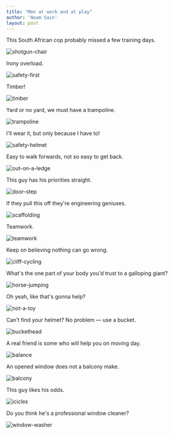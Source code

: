 ```yaml
---
title: "Men at work and at play"
author: 'Noam Sain'
layout: post
---
```


This South African cop probably missed a few training days.

![shotgun-chair](/assets/2017/2017-04-shotgun-chair.jpg)

Irony overload.

![safety-first](/assets/2017/2017-04-safety-first.jpg)

Timber!

![timber](/assets/2017/2017-04-timber.jpg)

Yard or no yard, we must have a trampoline.

![trampoline](/assets/2017/2017-04-trampoline.jpg)

I'll wear it, but only because I have to!

![safety-helmet](/assets/2017/2017-04-safety-helmet.jpg)

Easy to walk forwards, not so easy to get back.

![out-on-a-ledge](/assets/2017/2017-04-out-on-a-ledge.jpg)

This guy has his priorities straight.

![door-step](/assets/2017/2017-04-door-step.jpg)

If they pull this off they're engineering geniuses.

![scaffolding](/assets/2017/2017-04-scaffolding.jpg)

Teamwork.

![teamwork](/assets/2017/2017-04-teamwork.jpg)

Keep on believing nothing can go wrong.

![cliff-cycling](/assets/2017/2017-04-cliff-cycling.jpg)

What's the one part of your body you'd trust to a galloping giant?

![horse-jumping](/assets/2017/2017-04-horse-jumping.jpg)

Oh yeah, like that's gonna help?

![not-a-toy](/assets/2017/2017-04-not-a-toy.jpg)

Can't find your helmet? No problem — use a bucket.

![buckethead](/assets/2017/2017-04-buckethead.jpg)

A real friend is some who will help you on moving day.

![balance](/assets/2017/2017-04-balance.jpg)

An opened window does not a balcony make.

![balcony](/assets/2017/2017-04-balcony.jpg)

This guy likes his odds.

![icicles](/assets/2017/2017-04-icicles.jpg)

Do you think he's a professional window cleaner?

![window-washer](/assets/2017/2017-04-window-washer.jpg)